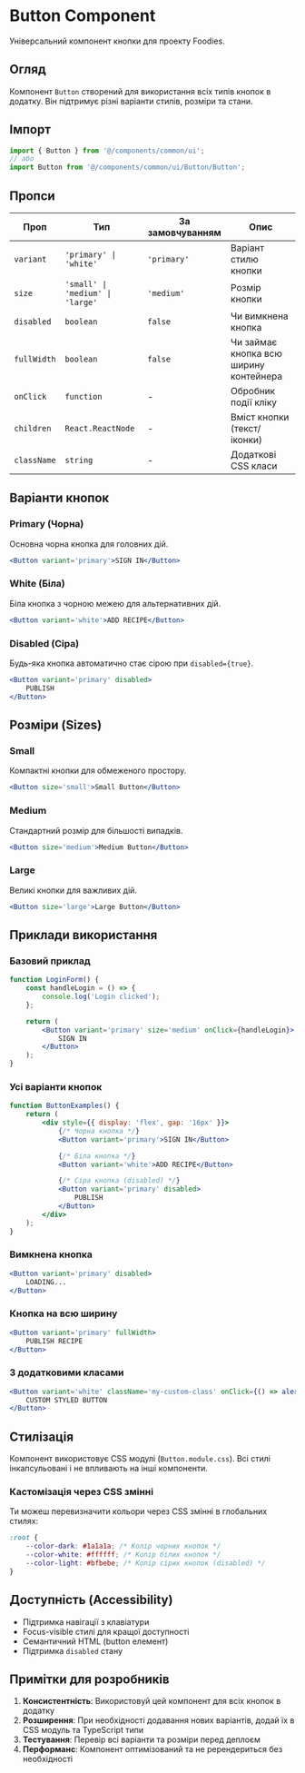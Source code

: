 # Button Component

Універсальний компонент кнопки для проекту Foodies.

## Огляд

Компонент `Button` створений для використання всіх типів кнопок в додатку. Він підтримує різні варіанти стилів, розміри та стани.

## Імпорт

```jsx
import { Button } from '@/components/common/ui';
// або
import Button from '@/components/common/ui/Button/Button';
```

## Пропси

| Проп        | Тип                              | За замовчуванням | Опис                                   |
| ----------- | -------------------------------- | ---------------- | -------------------------------------- |
| `variant`   | `'primary' \| 'white'`           | `'primary'`      | Варіант стилю кнопки                   |
| `size`      | `'small' \| 'medium' \| 'large'` | `'medium'`       | Розмір кнопки                          |
| `disabled`  | `boolean`                        | `false`          | Чи вимкнена кнопка                     |
| `fullWidth` | `boolean`                        | `false`          | Чи займає кнопка всю ширину контейнера |
| `onClick`   | `function`                       | -                | Обробник події кліку                   |
| `children`  | `React.ReactNode`                | -                | Вміст кнопки (текст/іконки)            |
| `className` | `string`                         | -                | Додаткові CSS класи                    |

## Варіанти кнопок

### Primary (Чорна)

Основна чорна кнопка для головних дій.

```jsx
<Button variant='primary'>SIGN IN</Button>
```

### White (Біла)

Біла кнопка з чорною межею для альтернативних дій.

```jsx
<Button variant='white'>ADD RECIPE</Button>
```

### Disabled (Сіра)

Будь-яка кнопка автоматично стає сірою при `disabled={true}`.

```jsx
<Button variant='primary' disabled>
    PUBLISH
</Button>
```

## Розміри (Sizes)

### Small

Компактні кнопки для обмеженого простору.

```jsx
<Button size='small'>Small Button</Button>
```

### Medium

Стандартний розмір для більшості випадків.

```jsx
<Button size='medium'>Medium Button</Button>
```

### Large

Великі кнопки для важливих дій.

```jsx
<Button size='large'>Large Button</Button>
```

## Приклади використання

### Базовий приклад

```jsx
function LoginForm() {
    const handleLogin = () => {
        console.log('Login clicked');
    };

    return (
        <Button variant='primary' size='medium' onClick={handleLogin}>
            SIGN IN
        </Button>
    );
}
```

### Усі варіанти кнопок

```jsx
function ButtonExamples() {
    return (
        <div style={{ display: 'flex', gap: '16px' }}>
            {/* Чорна кнопка */}
            <Button variant='primary'>SIGN IN</Button>

            {/* Біла кнопка */}
            <Button variant='white'>ADD RECIPE</Button>

            {/* Сіра кнопка (disabled) */}
            <Button variant='primary' disabled>
                PUBLISH
            </Button>
        </div>
    );
}
```

### Вимкнена кнопка

```jsx
<Button variant='primary' disabled>
    LOADING...
</Button>
```

### Кнопка на всю ширину

```jsx
<Button variant='primary' fullWidth>
    PUBLISH RECIPE
</Button>
```

### З додатковими класами

```jsx
<Button variant='white' className='my-custom-class' onClick={() => alert('Clicked!')}>
    CUSTOM STYLED BUTTON
</Button>
```

## Стилізація

Компонент використовує CSS модулі (`Button.module.css`). Всі стилі інкапсульовані і не впливають на інші компоненти.

### Кастомізація через CSS змінні

Ти можеш перевизначити кольори через CSS змінні в глобальних стилях:

```css
:root {
    --color-dark: #1a1a1a; /* Колір чорних кнопок */
    --color-white: #ffffff; /* Колір білих кнопок */
    --color-light: #bfbebe; /* Колір сірих кнопок (disabled) */
}
```

## Доступність (Accessibility)

-   Підтримка навігації з клавіатури
-   Focus-visible стилі для кращої доступності
-   Семантичний HTML (button елемент)
-   Підтримка `disabled` стану

## Примітки для розробників

1. **Консистентність**: Використовуй цей компонент для всіх кнопок в додатку
2. **Розширення**: При необхідності додавання нових варіантів, додай їх в CSS модуль та TypeScript типи
3. **Тестування**: Перевір всі варіанти та розміри перед деплоєм
4. **Перформанс**: Компонент оптимізований та не ререндериться без необхідності
